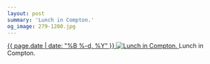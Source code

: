 ```yaml
---
layout: post
summary: 'Lunch in Compton.'
og_image: 279-1280.jpg
---
```


<p>
 <time>
  <a href="/279">
   {{ page.date | date: "%B %-d, %Y" }}
  </a>
 </time>
 <a href="/279">
  <img alt="Lunch in Compton." sizes="(min-width: 700px) 50vw, calc(100vw - 2rem)" src="{{ site.assets_url }}/279-640.jpg" srcset="{{ site.assets_url }}/279-1280.jpg 1280w, {{ site.assets_url }}/279-960.jpg 960w, {{ site.assets_url }}/279-640.jpg 640w, {{ site.assets_url }}/279-320.jpg 320w"/>
 </a>
 <span>
  Lunch in Compton.
 </span>
</p>
